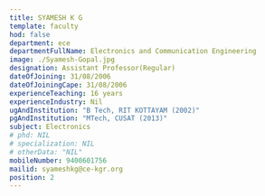 ```yaml
---
title: SYAMESH K G
template: faculty
hod: false
department: ece
departmentFullName: Electronics and Communication Engineering
image: ./Syamesh-Gopal.jpg
designation: Assistant Professor(Regular)
dateOfJoining: 31/08/2006
dateOfJoiningCape: 31/08/2006
experienceTeaching: 16 years
experienceIndustry: Nil
ugAndInstitution: "B Tech, RIT KOTTAYAM (2002)"
pgAndInstitution: "MTech, CUSAT (2013)"
subject: Electronics
# phd: NIL
# specialization: NIL
# otherData: "NIL"
mobileNumber: 9400601756
mailid: syameshkg@ce-kgr.org
position: 2
---
```

